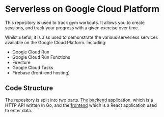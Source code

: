 # Serverless on Google Cloud Platform

This repository is used to track gym workouts. It allows you to create sessions, and track your progress with a given exercise over time.

Whilst useful, it is also used to demonstrate the various serverless services available on the Google Cloud Platform. Including:

- Google Cloud Run
- Google Cloud Run Functions
- Firestore
- Google Cloud Tasks
- Firebase (front-end hosting)

## Code Structure

The repository is split into two parts. [The backend](./src/backend/) application, which is a HTTP API written in Go, and the [frontend](./src//frontend/) which is a React application used to enter data.